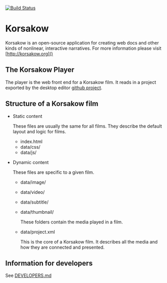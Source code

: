 [![Build Status](https://travis-ci.org/dreisch/korsakow-js-player.svg?branch=master)](https://travis-ci.org/dreisch/korsakow-js-player)

# Korsakow

Korsakow is an open-source application for creating web docs and other kinds of nonlinear, interactive narratives. For more information please visit [http://korsakow.org]()

## The Korsakow Player

The player is the web front end for a Korsakow film. It reads in a project exported by the desktop editor [github project](https://github.com/korsakow/korsakow-editor).

## Structure of a Korsakow film

* Static content

   These files are usually the same for all films. They describe the default layout and logic for films.
    * index.html
    * data/css/
    * data/js/
* Dynamic content

    These files are specific to a given film.
    * data/image/
    * data/video/
    * data/subtitle/
    * data/thumbnail/

        These folders contain the media played in a film.
    * data/project.xml

        This is the core of a Korsakow film. It describes all the media and how they are connected and presented.


## Information for developers

See [DEVELOPERS.md](DEVELOPERS.md)
